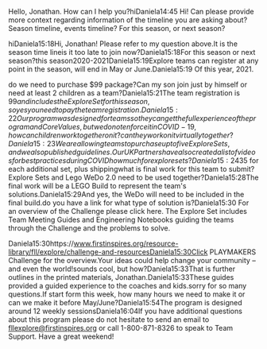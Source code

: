 Hello, Jonathan.  How can I help you?hiDaniela14:45
Hi! Can please provide more context regarding information of the timeline you are asking about?  Season timeline, events timeline?  For this season, or next season?

hiDaniela15:18Hi, Jonathan! Please refer to my question above.It is the season time lineis it too late to join now?Daniela15:18For this season or next season?this season2020-2021Daniela15:19Explore teams can register at any point in the season, will end in May or June.Daniela15:19
Of this year, 2021.

do we need to purchase $99 package?Can my son join just by himself or need at least 2 children as a team?Daniela15:21The team registration is $99 and includes the Explore Set for this season, so yes you need to pay the team registration.Daniela15:22Our program was designed for teams so they can get the full experience of the program and Core Values, but we do not enforce itin COVID-19, how can children work together on it? can they work on it virtually together?Daniela15:23We are allowing teams to purchase up to five Explore Sets, and we also published guidelines.  Our UK Partners have also created a list of videos for best practices during COVIDhow much for explore sets?Daniela15:24$35 for each additional set, plus shippingwhat is final work for this team to submit?Explore Sets and Lego WeDo 2.0 need to be used together?Daniela15:28The final work will be a LEGO Build to represent the team's solutions.Daniela15:29And yes, the WeDo will need to be included in the final build.do you have a link for what type of solution is?Daniela15:30
For an overview of the Challenge please click here.  The Explore Set includes Team Meeting Guides and Engineering Notebooks guiding the teams through the Challenge and the problems to solve.

Daniela15:30https://www.firstinspires.org/resource-library/fll/explore/challenge-and-resourcesDaniela15:30Click PLAYMAKERS Challenge for the overview.Your ideas could help change your
community – and even the world!sounds cool, but how?Daniela15:33That is further outlines in the printed materials, Jonathan.Daniela15:33These guides provided a guided experience to the coaches and kids.sorry for so many questions.If start form this week, how many hours we need to make it or can we make it before May/June?Daniela15:54The program is designed around 12 weekly sessionsDaniela16:04If you have additional questions about this program please do not hesitate to send an email to fllexplore@firstinspires.org or call 1-800-871-8326 to speak to Team Support.  Have a great weekend!
